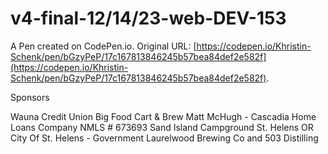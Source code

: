 # v4-final-12/14/23-web-DEV-153

A Pen created on CodePen.io. Original URL: [https://codepen.io/Khristin-Schenk/pen/bGzyPeP/17c167813846245b57bea84def2e582f](https://codepen.io/Khristin-Schenk/pen/bGzyPeP/17c167813846245b57bea84def2e582f).

Sponsors

 Wauna Credit Union 
Big Food Cart & Brew Matt McHugh - 
Cascadia Home Loans Company NMLS # 673693 Sand Island Campground 
St. Helens OR City Of St. Helens - Government Laurelwood Brewing Co and 503 Distilling